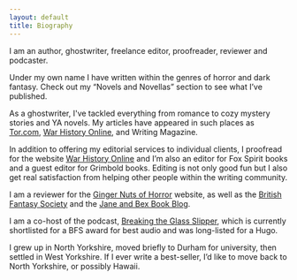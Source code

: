 ```yaml
---
layout: default
title: Biography
---
```


I am an author, ghostwriter, freelance editor, proofreader, reviewer and podcaster. 

Under my own name I have written within the genres of horror and dark fantasy. Check out my “Novels and Novellas” section to see what I’ve published.

As a ghostwriter, I've tackled everything from romance to cozy mystery stories and YA novels. My articles have appeared in such places as [Tor.com](https://www.tor.com/), [War History Online](https://www.warhistoryonline.com/), and Writing Magazine. 

In addition to offering my editorial services to individual clients, I proofread for the website [War History Online](https://www.warhistoryonline.com/) and I’m also an editor for Fox Spirit books and a guest editor for Grimbold books. Editing is not only good fun but I also get real satisfaction from helping other people within the writing community.

I am a reviewer for the [Ginger Nuts of Horror](https://gingernutsofhorror.com/index.html) website, as well as the [British Fantasy Society](http://www.britishfantasysociety.org/) and the [Jane and Bex Book Blog](https://bd13books.wordpress.com/). 

I am a co-host of the podcast, [Breaking the Glass Slipper](http://www.breakingtheglassslipper.com/), which is currently shortlisted for a BFS award for best audio and was long-listed for a Hugo.

I grew up in North Yorkshire, moved briefly to Durham for university, then settled in West Yorkshire. If I ever write a best-seller, I’d like to move back to North Yorkshire, or possibly Hawaii.

